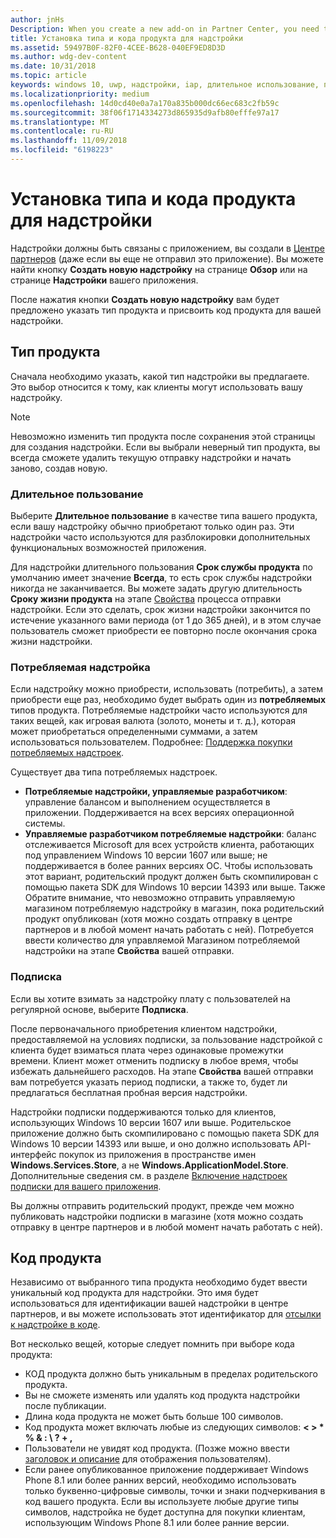 ```yaml
---
author: jnHs
Description: When you create a new add-on in Partner Center, you need to specify a product type and assign it a product ID.
title: Установка типа и кода продукта для надстройки
ms.assetid: 59497B0F-82F0-4CEE-B628-040EF9ED8D3D
ms.author: wdg-dev-content
ms.date: 10/31/2018
ms.topic: article
keywords: windows 10, uwp, надстройки, iap, длительное использование, потребляемая надстройка, подписка, тип продукта, код продукта, покупка из приложения, внутренний продукт приложения
ms.localizationpriority: medium
ms.openlocfilehash: 14d0cd40e0a7a170a835b000dc66ec683c2fb59c
ms.sourcegitcommit: 38f06f1714334273d865935d9afb80efffe97a17
ms.translationtype: MT
ms.contentlocale: ru-RU
ms.lasthandoff: 11/09/2018
ms.locfileid: "6198223"
---
```

# <a name="set-your-add-on-product-type-and-product-id"></a>Установка типа и кода продукта для надстройки

Надстройки должны быть связаны с приложением, вы создали в [Центре партнеров](https://partner.microsoft.com/dashboard) (даже если вы еще не отправил это приложение). Вы можете найти кнопку **Создать новую надстройку** на странице **Обзор** или на странице **Надстройки** вашего приложения.

После нажатия кнопки **Создать новую надстройку** вам будет предложено указать тип продукта и присвоить код продукта для вашей надстройки.

## <a name="product-type"></a>Тип продукта

Сначала необходимо указать, какой тип надстройки вы предлагаете. Это выбор относится к тому, как клиенты могут использовать вашу надстройку.

> [!NOTE]
> Невозможно изменить тип продукта после сохранения этой страницы для создания надстройки. Если вы выбрали неверный тип продукта, вы всегда сможете удалить текущую отправку надстройки и начать заново, создав новую.

<span id="durable" />

### <a name="durable"></a>Длительное пользование

Выберите **Длительное пользование** в качестве типа вашего продукта, если вашу надстройку обычно приобретают только один раз. Эти надстройки часто используются для разблокировки дополнительных функциональных возможностей приложения.

Для надстройки длительного пользования **Срок службы продукта** по умолчанию имеет значение **Всегда**, то есть срок службы надстройки никогда не заканчивается. Вы можете задать другую длительность **Сроку жизни продукта** на этапе [Свойства](enter-add-on-properties.md) процесса отправки надстройки. Если это сделать, срок жизни надстройки закончится по истечение указанного вами периода (от 1 до 365 дней), и в этом случае пользователь сможет приобрести ее повторно после окончания срока жизни надстройки.

### <a name="consumable"></a>Потребляемая надстройка

Если надстройку можно приобрести, использовать (потребить), а затем приобрести еще раз, необходимо будет выбрать один из **потребляемых** типов продукта. Потребляемые надстройки часто используются для таких вещей, как игровая валюта (золото, монеты и т. д.), которая может приобретаться определенными суммами, а затем использоваться пользователем. Подробнее: [Поддержка покупки потребляемых надстроек](../monetize/enable-consumable-add-on-purchases.md).

Существует два типа потребляемых надстроек.
- **Потребляемые надстройки, управляемые разработчиком**: управление балансом и выполнением осуществляется в приложении. Поддерживается на всех версиях операционной системы.
- **Управляемые разработчиком потребляемые надстройки**: баланс отслеживается Microsoft для всех устройств клиента, работающих под управлением Windows 10 версии 1607 или выше; не поддерживается в более ранних версиях ОС. Чтобы использовать этот вариант, родительский продукт должен быть скомпилирован с помощью пакета SDK для Windows 10 версии 14393 или выше. Также Обратите внимание, что невозможно отправить управляемую магазином потребляемую надстройку в магазин, пока родительский продукт опубликован (хотя можно создать отправку в центре партнеров и в любой момент начать работать с ней). Потребуется ввести количество для управляемой Магазином потребляемой надстройки на этапе **Свойства** вашей отправки.

### <a name="subscription"></a>Подписка

Если вы хотите взимать за надстройку плату с пользователей на регулярной основе, выберите **Подписка**.

После первоначального приобретения клиентом надстройки, предоставляемой на условиях подписки, за пользование надстройкой с клиента будет взиматься плата через одинаковые промежутки времени. Клиент может отменить подписку в любое время, чтобы избежать дальнейшего расходов. На этапе **Свойства** вашей отправки вам потребуется указать период подписки, а также то, будет ли предлагаться бесплатная пробная версия надстройки.

Надстройки подписки поддерживаются только для клиентов, использующих Windows 10 версии 1607 или выше. Родительское приложение должно быть скомпилировано с помощью пакета SDK для Windows 10 версии 14393 или выше, и оно должно использовать API-интерфейс покупок из приложения в пространстве имен **Windows.Services.Store**, а не **Windows.ApplicationModel.Store**. Дополнительные сведения см. в разделе [Включение надстроек подписки для вашего приложения](../monetize/enable-subscription-add-ons-for-your-app.md).

Вы должны отправить родительский продукт, прежде чем можно публиковать надстройки подписки в магазине (хотя можно создать отправку в центре партнеров и в любой момент начать работать с ней).

## <a name="product-id"></a>Код продукта

Независимо от выбранного типа продукта необходимо будет ввести уникальный код продукта для надстройки. Это имя будет использоваться для идентификации вашей надстройки в центре партнеров, и вы можете использовать этот идентификатор для [отсылки к надстройке в коде](../monetize/in-app-purchases-and-trials.md#how-to-use-product-ids-for-add-ons-in-your-code).

Вот несколько вещей, которые следует помнить при выборе кода продукта:

-   КОД продукта должно быть уникальным в пределах родительского продукта.
-   Вы не сможете изменять или удалять код продукта надстройки после публикации.
-   Длина кода продукта не может быть больше 100 символов.
-   Код продукта может включать любые из следующих символов: **&lt; &gt; \* % & : \\ ? + ,**
-   Пользователи не увидят код продукта. (Позже можно ввести [заголовок и описание](create-add-on-descriptions.md) для отображения пользователям).
-   Если ранее опубликованное приложение поддерживает Windows Phone 8.1 или более ранних версий, необходимо использовать только буквенно-цифровые символы, точки и знаки подчеркивания в код вашего продукта. Если вы используете любые другие типы символов, надстройка не будет доступна для покупки клиентам, использующим Windows Phone 8.1 или более ранние версии.

 

